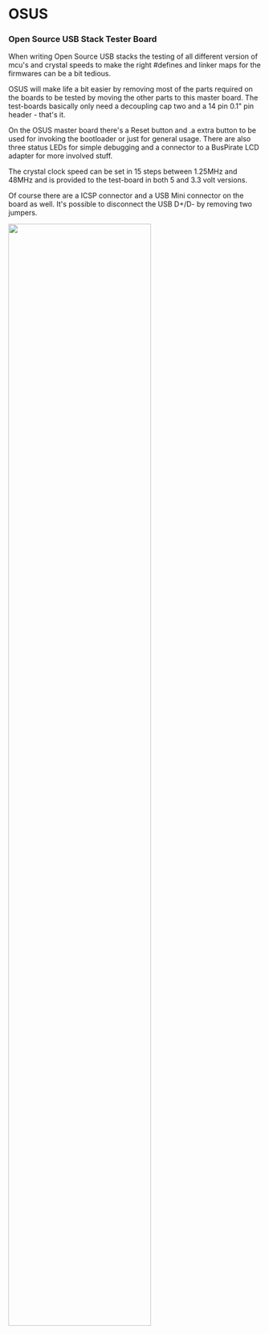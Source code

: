 # OSUS
### Open Source USB Stack Tester Board

When writing Open Source USB stacks the testing of all different version of mcu's and crystal speeds to make the right #defines and linker maps for the firmwares can be a bit tedious.

OSUS will make life a bit easier by removing most of the parts required on the boards to be tested by moving the other parts to this master board. The test-boards basically only need a decoupling cap two and a 14 pin 0.1" pin header - that's it.

On the OSUS master board there's a Reset button and .a extra button to be used for invoking the bootloader or just for general usage. There are also three status LEDs for simple debugging and a connector to a BusPirate LCD adapter for more involved stuff.

The crystal clock speed can be set in 15 steps between 1.25MHz and 48MHz and is provided to the test-board in both 5 and 3.3 volt versions.

Of course there are a ICSP connector and a USB Mini connector on the board as well. It's possible to disconnect the USB D+/D- by removing two jumpers.

<img src="https://raw.github.com/SmallRoomLabs/OSUS/master/Misc/OsusMaster-annotated.jpg" width="75%" height="75%">
